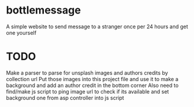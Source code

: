 # bottlemessage
A simple website to send message to a stranger once per 24 hours and get one yourself
# TODO
Make a parser to parse for unsplash images and authors credits by collection url
Put those images into this project file and use it to make a background and add an author credit in the bottom corner
Also need to find/make js script to ping image url to check if its available and set background one from asp controller into js script
